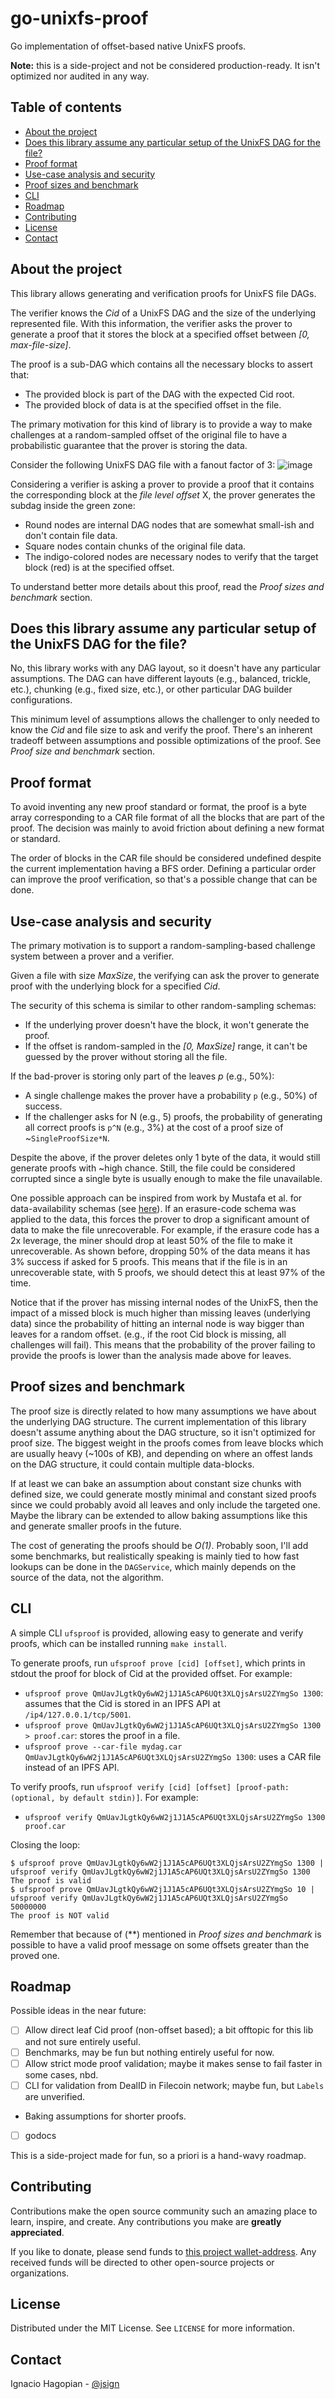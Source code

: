 # go-unixfs-proof

Go implementation of offset-based native UnixFS proofs.

**Note:** this is a side-project and not be considered production-ready. It isn't optimized nor audited in any way. 

## Table of contents
- [About the project](#about-the-project)
- [Does this library assume any particular setup of the UnixFS DAG for the file?](#does-this-library-assume-any-particular-setup-of-the-UnixFS-DAG-for-the-file)
- [Proof format](#proof-format)
- [Use-case analysis and security](#use-case-analysis-and-security)
- [Proof sizes and benchmark](#proof-sizes-and-benchmark)
- [CLI](#cli)
- [Roadmap](#roadmap)
- [Contributing](#contributing)
- [License](#license)
- [Contact](#contact)


## About the project
This library allows generating and verification proofs for UnixFS file DAGs.

The verifier knows the _Cid_ of a UnixFS DAG and the size of the underlying represented file. 
With this information, the verifier asks the prover to generate a proof that it stores the block at a specified offset between _[0, max-file-size]_.

The proof is a sub-DAG which contains all the necessary blocks to assert that:
- The provided block is part of the DAG with the expected Cid root.
- The provided block of data is at the specified offset in the file.

The primary motivation for this kind of library is to provide a way to make challenges at a random-sampled offset of the original file to have a probabilistic guarantee that the prover is storing the data.

Consider the following UnixFS DAG file with a fanout factor of 3:
![image](https://user-images.githubusercontent.com/6136245/139512869-5135649f-dc34-4ef1-9862-5c47860ec581.png)
<!---
(https://excalidraw.com/#json=5662906028916736,qzS2x9JgfY30Vy2tbzWwiA)
-->


Considering a verifier is asking a prover to provide a proof that it contains the corresponding block at the _file level offset_ X, the prover generates the subdag inside the green zone:
- Round nodes are internal DAG nodes that are somewhat small-ish and don't contain file data.
- Square nodes contain chunks of the original file data.
- The indigo-colored nodes are necessary nodes to verify that the target block (red) is at the specified offset.

To understand better more details about this proof, read the _Proof sizes and benchmark_ section.

## Does this library assume any particular setup of the UnixFS DAG for the file?
No, this library works with any DAG layout, so it doesn't have any particular assumptions.
The DAG can have different layouts (e.g., balanced, trickle, etc.), chunking (e.g., fixed size, etc.), or other particular DAG builder configurations.

This minimum level of assumptions allows the challenger to only needed to know the _Cid_ and file size to ask and verify the proof.
There's an inherent tradeoff between assumptions and possible optimizations of the proof. See _Proof size and benchmark_ section.

## Proof format
To avoid inventing any new proof standard or format, the proof is a byte array corresponding to a CAR file format of all the blocks that are part of the proof.
The decision was mainly to avoid friction about defining a new format or standard. 

The order of blocks in the CAR file should be considered undefined despite the current implementation having a BFS order.
Defining a particular order can improve the proof verification, so that's a possible change that can be done.

## Use-case analysis and security
The primary motivation is to support a random-sampling-based challenge system between a prover and a verifier.

Given a file with size _MaxSize_, the verifying can ask the prover to generate proof with the underlying block for a specified _Cid_.

The security of this schema is similar to other random-sampling schemas:
- If the underlying prover doesn't have the block, it won't generate the proof.
- If the offset is random-sampled in the _[0, MaxSize]_ range, it can't be guessed by the prover without storing all the file.

If the bad-prover is storing  only part of the leaves _p_ (e.g., 50%):
- A single challenge makes the prover have a probability `p` (e.g., 50%) of success.
- If the challenger asks for N (e.g., 5) proofs, the probability of generating all correct proofs is `p^N` (e.g., 3%) at the cost of a proof size of ~`SingleProofSize*N`.

Despite the above, if the prover deletes only 1 byte of the data, it would still generate proofs with ~high chance. Still, the file could be considered corrupted since a single byte is usually enough to make the file unavailable.

One possible approach can be inspired from work by Mustafa et al. for data-availability schemas (see [here](https://ethresear.ch/t/simulating-a-fraud-proof-blockchain/5024)).
If an erasure-code schema was applied to the data, this forces the prover to drop a significant amount of data to make the file unrecoverable. For example, if the erasure code has a 2x leverage, the miner should drop at least 50% of the file to make it unrecoverable. As shown before, dropping 50% of the data means it has 3% success if asked for 5 proofs. This means that if the file is in an unrecoverable state, with 5 proofs, we should detect this at least 97% of the time.

Notice that if the prover has missing internal nodes of the UnixFS, then the impact of a missed block is much higher than missing leaves (underlying data) since the probability of hitting an internal node is way bigger than leaves for a random offset. (e.g., if the root Cid block is missing, all challenges will fail). This means that the probability of the prover failing to provide the proofs is lower than the analysis made above for leaves.


## Proof sizes and benchmark
The proof size is directly related to how many assumptions we have about the underlying DAG structure. The current implementation of this library doesn't assume anything about the DAG structure, so it isn't optimized for proof size.
The biggest weight in the proofs comes from leave blocks which are usually heavy (~100s of KB), and depending on where an offest lands on the DAG structure, it could contain multiple data-blocks.

If at least we can bake an assumption about constant size chunks with defined size, we could generate mostly minimal and constant sized proofs since we could probably avoid all leaves and only include the targeted one. Maybe the library can be extended to allow baking assumptions like this and generate smaller proofs in the future.

The cost of generating the proofs should be _O(1)_. Probably soon, I'll add some benchmarks, but realistically speaking is mainly tied to how fast lookups can be done in the `DAGService`, which mainly depends on the source of the data, not the algorithm.

## CLI
A simple CLI `ufsproof` is provided, allowing easy to generate and verify proofs, which can be installed running `make install`.

To generate proofs, run `ufsproof prove [cid] [offset]`, which prints in stdout the proof for block of Cid at the provided offset.
For example:
- `ufsproof prove QmUavJLgtkQy6wW2j1J1A5cAP6UQt3XLQjsArsU2ZYmgSo 1300`: assumes that the Cid is stored in an IPFS API at `/ip4/127.0.0.1/tcp/5001`.
- `ufsproof prove QmUavJLgtkQy6wW2j1J1A5cAP6UQt3XLQjsArsU2ZYmgSo 1300 > proof.car`: stores the proof in a file.
- `ufsproof prove --car-file mydag.car QmUavJLgtkQy6wW2j1J1A5cAP6UQt3XLQjsArsU2ZYmgSo 1300`: uses a CAR file instead of an IPFS API.

To verify proofs, run `ufsproof verify [cid] [offset] [proof-path:(optional, by default stdin)]`.
For example:
- `ufsproof verify QmUavJLgtkQy6wW2j1J1A5cAP6UQt3XLQjsArsU2ZYmgSo 1300 proof.car`


Closing the loop:
```
$ ufsproof prove QmUavJLgtkQy6wW2j1J1A5cAP6UQt3XLQjsArsU2ZYmgSo 1300 | ufsproof verify QmUavJLgtkQy6wW2j1J1A5cAP6UQt3XLQjsArsU2ZYmgSo 1300
The proof is valid
$ ufsproof prove QmUavJLgtkQy6wW2j1J1A5cAP6UQt3XLQjsArsU2ZYmgSo 10 | ufsproof verify QmUavJLgtkQy6wW2j1J1A5cAP6UQt3XLQjsArsU2ZYmgSo 50000000
The proof is NOT valid
```
Remember that because of (**) mentioned in _Proof sizes and benchmark_ is possible to have a valid proof message on some offsets greater than the proved one.

## Roadmap
Possible ideas in the near future:
- [ ] Allow direct leaf Cid proof (non-offset based); a bit offtopic for this lib and not sure entirely useful.
- [ ] Benchmarks, may be fun but nothing entirely useful for now.
- [ ] Allow strict mode proof validation; maybe it makes sense to fail faster in some cases, nbd.
- [ ] CLI for validation from DealID in Filecoin network; maybe fun, but `Labels` are unverified.
- Baking assumptions for shorter proofs.
- [ ] godocs

This is a side-project made for fun, so a priori is a hand-wavy roadmap.

## Contributing

Contributions make the open source community such an amazing place to learn, inspire, and create. Any contributions you make are **greatly appreciated**.

If you like to donate, please send funds to [this project wallet-address](https://etherscan.io/address/0x2750E75E3771Dfb5041D5014a3dCC6e052fcd575). Any received funds will be directed to other open-source projects or organizations.

## License

Distributed under the MIT License. See `LICENSE` for more information.

## Contact
Ignacio Hagopian - [@jsign](https://github.com/jsign) 
